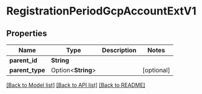 # RegistrationPeriodGcpAccountExtV1

## Properties

Name | Type | Description | Notes
------------ | ------------- | ------------- | -------------
**parent_id** | **String** |  |
**parent_type** | Option<**String**> |  | [optional]

[[Back to Model list]](./README.md#documentation-for-models) [[Back to API list]](./README.md#documentation-for-api-endpoints) [[Back to README]](../README.md)
